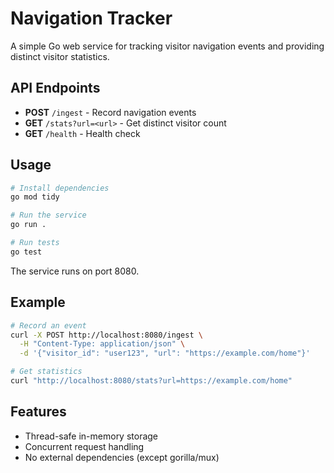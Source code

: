# Navigation Tracker

A simple Go web service for tracking visitor navigation events and providing distinct visitor statistics.

## API Endpoints

- **POST** `/ingest` - Record navigation events
- **GET** `/stats?url=<url>` - Get distinct visitor count
- **GET** `/health` - Health check

## Usage

```bash
# Install dependencies
go mod tidy

# Run the service
go run .

# Run tests
go test
```

The service runs on port 8080.

## Example

```bash
# Record an event
curl -X POST http://localhost:8080/ingest \
  -H "Content-Type: application/json" \
  -d '{"visitor_id": "user123", "url": "https://example.com/home"}'

# Get statistics
curl "http://localhost:8080/stats?url=https://example.com/home"
```

## Features

- Thread-safe in-memory storage
- Concurrent request handling
- No external dependencies (except gorilla/mux)
